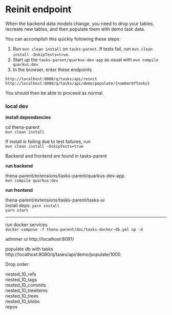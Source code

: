 # Reinit endpoint

When the backend data models change, you need to drop your tables, recreate new tables, and then populate them with demo task data.  

You can accomplish this quickly following these steps:

1. Run `mvn clean install` on `tasks-parent`.  If tests fail, run `mvn clean install -DskipTests=true`.
2. Start up the `tasks-parent/quarkus-dev-app` as usual with `mvn compile quarkus:dev`
3. In the browser, enter these endpoints

`http://localhost:8080/q/tasks/api/reinit`    
`http://localhost:8080/q/tasks/api/demo/populate/{numberOfTasks}`

You should then be able to proceed as normal.


### local dev

**install dependencies**

cd thena-parent  
`mvn clean install`

If install is failing due to test failures, run  
`mvn clean install -DskipTests=true`

Backend and frontend are found in tasks-parent

**run backend**

thena-parent/extensions/tasks-parent/quarkus-dev-app    
`mvn compile quarkus:dev`

**run frontend**

thena-parent/extensions/tasks-parent/tasks-ui  
install deps: `yarn install`  
`yarn start`

---

run docker services  
`docker-compose -f thena-parent/doc/tasks-docker-db.yml up -d` 

adminer ui
http://localhost:8091/

populate db with tasks
http://localhost:8080/q/tasks/api/demo/populate/1000

Drop order:

nested_10_refs  
nested_10_tags  
nested_10_commits  
nested_10_treeitems  
nested_10_trees  
nested_10_blobs  
repos